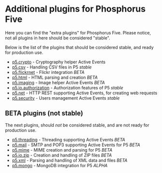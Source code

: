Additional plugins for Phosphorus Five
===============

Here you can find the "extra plugins" for Phosphorus Five. Please notice, not all plugins in here
should be considered "stable".

Below is the list of the plugins that should be considered stable, and ready for production use.

* [p5.crypto](p5.crypto) - Cryptography helper Active Events
* [p5.csv](p5.csv) - Handling CSV files in P5 *stable*
* [p5.flickrnet](p5.flickrnet) - Flickr integration *BETA*
* [p5.html](p5.html) - HTML parsing and creation *BETA*
* [p5.imaging](p5.imaging) - Image helper Active Events *BETA*
* [p5.io.authorization](p5.io.authorization) - Authorization features of P5 *stable*
* [p5.net](p5.net) - HTTP REST supporting Active Events, for creating web requests
* [p5.security](p5.security) - Users management Active Events *stable*

## BETA plugins (not stable)

The next plugins, should _not_ be considered stable, and are not ready for production use.

* [p5.threading](p5.threading) - Threading supporting Active Events *BETA*
* [p5.mail](p5.mail) - SMTP and POP3 supporting Active Events for P5 *BETA*
* [p5.mime](p5.mime) - MIME creation and parsing for P5 *BETA*
* [p5.io.zip](p5.io.zip) - Creation and handling of ZIP files *BETA*
* [p5.xml](p5.xml) - Parsing and handling of XML data and files *BETA*
* [p5.mongo](p5.mongo) - MongoDB integration for P5 *ALPHA*




